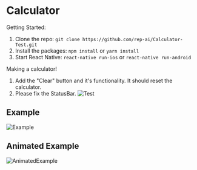 # Calculator
Getting Started:
1. Clone the repo: ```git clone https://github.com/rep-ai/Calculator-Test.git```
2. Install the packages: ```npm install``` or ```yarn install```
3. Start React Native: ```react-native run-ios``` or ```react-native run-android```

Making a calculator!
1. Add the "Clear" button and it's functionality. It should reset the calculator.
2. Please fix the StatusBar.
![Test](https://github.com/rep-ai/Calculator/blob/master/screenshot)
## Example
![Example](https://github.com/rep-ai/Calculator/blob/master/screenshots/example.jpg?raw=true)
## Animated Example
![AnimatedExample](https://j.gifs.com/YvpRYA.gif)
